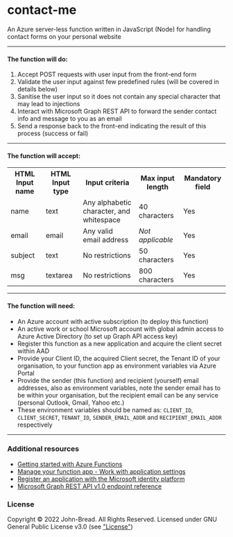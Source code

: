 # contact-me
An Azure server-less function written in JavaScript (Node) for handling contact forms on your personal website

***

#### The function will do:
1. Accept POST requests with user input from the front-end form
2. Validate the user input against few predefined rules (will be covered in details below)
3. Sanitise the user input so it does not contain any special character that may lead to injections
4. Interact with Microsoft Graph REST API to forward the sender contact info and message to you as an email
5. Send a response back to the front-end indicating the result of this process (success or fail)

***

#### The function will accept:
<table>
  <tr>
    <th>HTML Input name</th>
    <th>HTML Input type</th>
    <th>Input criteria</th>
    <th>Max input length</th>
    <th>Mandatory field</th>
  </tr>
  <tr>
    <td>name</td>
    <td>text</td>
    <td>Any alphabetic character, and whitespace</td>
    <td>40 characters</td>
    <td>Yes</td>
  </tr>
  <tr>
    <td>email</td>
    <td>email</td>
    <td>Any valid email address</td>
    <td><i>Not applicable</i></td>
    <td>Yes</td>
  </tr>
  <tr>
    <td>subject</td>
    <td>text</td>
    <td>No restrictions</td>
    <td>50 characters</td>
    <td>Yes</td>
  </tr>
  <tr>
    <td>msg</td>
    <td>textarea</td>
    <td>No restrictions</td>
    <td>800 characters</td>
    <td>Yes</td>
  </tr>
</table>

***

#### The function will need:
+ An Azure account with active subscription (to deploy this function)
+ An active work or school Microsoft account with global admin access to Azure Active Directory (to set up Graph API access key)
+ Register this function as a new application and acquire the client secret within AAD
+ Provide your Client ID, the acquired Client secret, the Tenant ID of your organisation, to your function app as environment variables via Azure Portal
+ Provide the sender (this function) and recipient (yourself) email addresses, also as environment variables, note the sender email has to be within your organisation, but the recipient email can be any service (personal Outlook, Gmail, Yahoo etc.)
+ These environment variables should be named as: `CLIENT_ID`, `CLIENT_SECRET`, `TENANT_ID`, `SENDER_EMAIL_ADDR` and `RECIPIENT_EMAIL_ADDR` respectively

***

### Additional resources
+ [Getting started with Azure Functions](https://docs.microsoft.com/en-us/azure/azure-functions/functions-get-started?pivots=programming-language-javascript "Getting started with Azure Functions")
+ [Manage your function app - Work with application settings](https://docs.microsoft.com/en-us/azure/azure-functions/functions-how-to-use-azure-function-app-settings?tabs=portal#settings "Manage your function app - Work with application settings")
+ [Register an application with the Microsoft identity platform](https://docs.microsoft.com/en-us/azure/active-directory/develop/quickstart-register-app "Register an application with the Microsoft identity platform")
+ [Microsoft Graph REST API v1.0 endpoint reference](https://docs.microsoft.com/en-us/graph/api/overview?view=graph-rest-1.0 "Microsoft Graph REST API v1.0 endpoint reference")

### License
Copyright &copy; 2022 John-Bread. All Rights Reserved.
Licensed under GNU General Public License v3.0 (see ["License"](/LICENSE))
